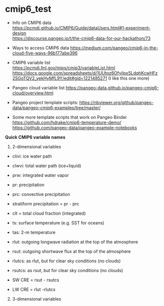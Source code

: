 # cmip6_test

- Info on CMIP6 data
https://pcmdi.github.io/CMIP6/Guide/dataUsers.html#1-experiment-design \
https://discourse.pangeo.io/t/the-cmip6-data-for-our-hackathon/73

- Ways to access CMIP6 data
https://medium.com/pangeo/cmip6-in-the-cloud-five-ways-96b177abe396

- CMIP6 variable list \
https://pcmdi.llnl.gov/mips/cmip3/variableList.html
https://docs.google.com/spreadsheets/d/1UUtoz6Ofyjlpx5LdqhKcwHFz2SGoTQV2_yekHyMfL9Y/edit#gid=1221485271 (I like this one more)


- Pangeo cloud variable list
https://pangeo-data.github.io/pangeo-cmip6-cloud/overview.html

- Pangeo project template scripts:
https://nbviewer.org/github/pangeo-data/pangeo-cmip6-examples/tree/master/

- Some more template scripts that work on Pangeo Binder \
https://github.com/hdrake/cmip6-temperature-demo/ \
https://github.com/pangeo-data/pangeo-example-notebooks

**Quick CMIP6 variable names**

1. 2-dimensional variables

- clivi: ice water path
- clwvi: total water path (ice+liquid)
- prw: integrated water vapor
- pr: precipitation
- prc: convective precipitation
- stratiform precipitation = pr - prc

- clt = total cloud fraction (integrated)

- ts: surface temperature (e.g. SST for oceans)
- tas: 2-m temperature


- rlut: outgoing longwave radiation at the top of the atmosphere
- rsut: outgoing shortwave flux at the top of the atmosphere
- rlutcs: as rlut, but for clear sky conditions (no clouds)
- rsutcs: as rsut, but for clear sky conditions (no clouds)
- SW CRE = rsut - rsutcs
- LW CRE = rlut -rlutcs

2. 3-dimensional variables
